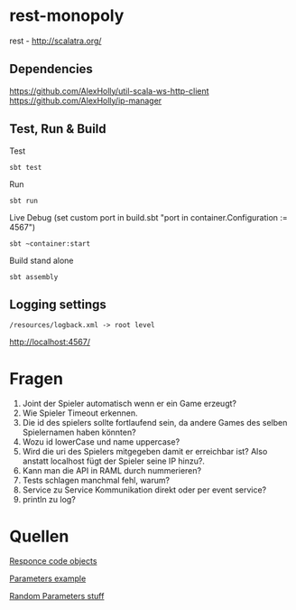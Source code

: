 # rest-monopoly #

rest - http://scalatra.org/

## Dependencies ##

https://github.com/AlexHolly/util-scala-ws-http-client
https://github.com/AlexHolly/ip-manager

## Test, Run & Build ##

Test

    sbt test
    
Run

    sbt run
    
Live Debug (set custom port in build.sbt "port in container.Configuration := 4567")

    sbt ~container:start

Build stand alone

    sbt assembly

## Logging settings ##

    /resources/logback.xml -> root level


[http://localhost:4567/](http://localhost:4567/)

# Fragen #
1. Joint der Spieler automatisch wenn er ein Game erzeugt?
2. Wie Spieler Timeout erkennen.
3. Die id des spielers sollte fortlaufend sein, da andere Games des selben Spielernamen haben könnten?
4. Wozu id lowerCase und name uppercase?
5. Wird die uri des Spielers mitgegeben damit er erreichbar ist? Also anstatt localhost fügt der Spieler seine IP hinzu?.
6. Kann man die API in RAML durch nummerieren?
7. Tests schlagen manchmal fehl, warum? 
8. Service zu Service Kommunikation direkt oder per event service?
9. println zu log?

# Quellen #

[Responce code objects](https://github.com/scalatra/scalatra/blob/develop/core/src/main/scala/org/scalatra/ActionResult.scala)

[Parameters example](http://www.scalatra.org/2.4/guides/http/actions.html)

[Random Parameters stuff](http://www.scalatra.org/2.4/guides/http/routes.html)



